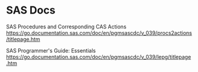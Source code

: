 # SAS Docs


SAS Procedures and Corresponding CAS Actions
https://go.documentation.sas.com/doc/en/pgmsascdc/v_039/procs2actions/titlepage.htm

SAS Programmer's Guide: Essentials
https://go.documentation.sas.com/doc/en/pgmsascdc/v_039/lepg/titlepage.htm

